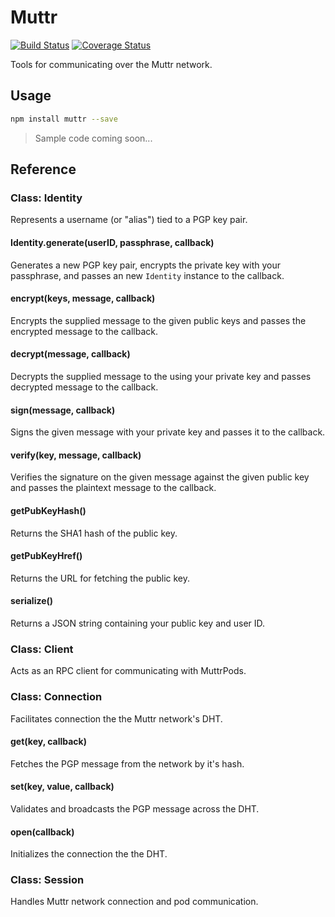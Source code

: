 Muttr
========

[![Build Status](https://travis-ci.org/muttr/libmuttr.svg)](https://travis-ci.org/muttr/libmuttr)
[![Coverage Status](https://coveralls.io/repos/muttr/libmuttr/badge.svg)](https://coveralls.io/r/muttr/libmuttr)

Tools for communicating over the Muttr network.

## Usage

```bash
npm install muttr --save
```

> Sample code coming soon...

## Reference

### Class: Identity

Represents a username (or "alias") tied to a PGP key pair.

#### Identity.generate(userID, passphrase, callback)

Generates a new PGP key pair, encrypts the private key with your passphrase, and
passes an new `Identity` instance to the callback.

#### encrypt(keys, message, callback)

Encrypts the supplied message to the given public keys and passes the encrypted
message to the callback.

#### decrypt(message, callback)

Decrypts the supplied message to the using your private key and passes decrypted
message to the callback.

#### sign(message, callback)

Signs the given message with your private key and passes it to the callback.

#### verify(key, message, callback)

Verifies the signature on the given message against the given public key and
passes the plaintext message to the callback.

#### getPubKeyHash()

Returns the SHA1 hash of the public key.

#### getPubKeyHref()

Returns the URL for fetching the public key.

#### serialize()

Returns a JSON string containing your public key and user ID.

### Class: Client

Acts as an RPC client for communicating with MuttrPods.

### Class: Connection

Facilitates connection the the Muttr network's DHT.

#### get(key, callback)

Fetches the PGP message from the network by it's hash.

#### set(key, value, callback)

Validates and broadcasts the PGP message across the DHT.

#### open(callback)

Initializes the connection the the DHT.

### Class: Session

Handles Muttr network connection and pod communication.
